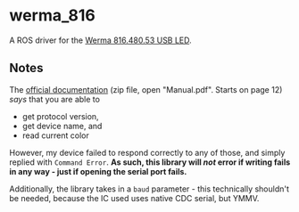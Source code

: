 # werma_816

A ROS driver for the [Werma 816.480.53 USB LED](https://www.werma.com/en/s_c1097i2061/LED_Beacon_USB_EM_5VDC_MC/81648053.html).

## Notes

The [official documentation](https://www.werma.com/gfx/file/report/brochure/2018/744.000.002-01_-.zip)
(zip file, open "Manual.pdf". Starts on page 12) *says* that you are able to

* get protocol version,
* get device name, and
* read current color

However, my device failed to respond correctly to any of those, and simply replied with `Command Error`. **As such, this
library will *not* error if writing fails in any way - just if opening the serial port fails.**

Additionally, the library takes in a `baud` parameter - this technically shouldn't be needed, because the IC used uses
native CDC serial, but YMMV.